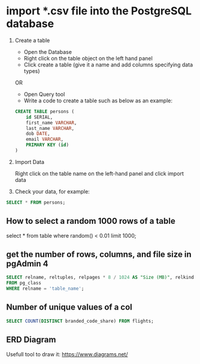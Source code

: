  # import *.csv file into the PostgreSQL database 

1. Create a table
    - Open the Database
    - Right click on the table object on the left hand panel
    - Click create a table (give it a name and add columns specifying data types)

    OR
    - Open Query tool
    - Write a code to create a table such as below as an example:

    ``` SQL
    CREATE TABLE persons (
        id SERIAL,
        first_name VARCHAR,
        last_name VARCHAR,
        dob DATE,
        email VARCHAR,
        PRIMARY KEY (id)
    )
    ```

2. Import Data

    Right click on the table name on the left-hand panel and click import data

3. Check your data, for example:

 ``` SQL
SELECT * FROM persons;
```

## How to select a random 1000 rows of a table
select * from table where random() < 0.01 limit 1000;

## get the number of rows, columns, and file size in pgAdmin 4
``` sql
SELECT relname, reltuples, relpages * 8 / 1024 AS "Size (MB)", relkind 
FROM pg_class 
WHERE relname = 'table_name';
```
## Number of unique values of a col

``` sql
SELECT COUNT(DISTINCT branded_code_share) FROM flights;
```
## ERD Diagram
Usefull tool to draw it:
https://www.diagrams.net/